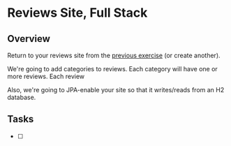 # Reviews Site, Full Stack

## Overview

Return to your reviews site from the [previous exercise](../reviews-site) (or create another).

We're going to add categories to reviews. Each category will have one or more reviews. Each review 

Also, we're going to JPA-enable your site so that it writes/reads from an H2 database.


## Tasks

- [ ] 
